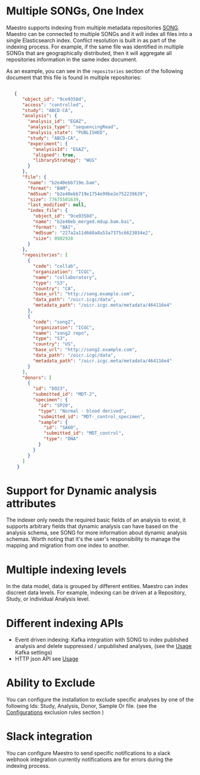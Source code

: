 #  Multiple SONGs, One Index
Maestro supports indexing from multiple metadata repositories [SONG](https://www.overture.bio/products/song).
Maestro can be connected to multiple SONGs and it will index all files into a single Elasticsearch index. 
Conflict resolution is built in as part of the indexing process. For example, if the same file was identified in multiple 
SONGs that are geographically distributed, then it will aggregate all repositories information in the same index document.

As an example, you can see in the `repositories` section of the following document that this file is found in multiple repositories: 

``` json

   {
      "object_id": "9ce9358d",
      "access": "controlled",
      "study": "ABCD-CA",
      "analysis": {
        "analysis_id": "EGAZ",
        "analysis_type": "sequencingRead",
        "analysis_state": "PUBLISHED",
        "study": "ABCD-CA",
        "experiment": {
          "analysisId": "EGAZ",
          "aligned": true,
          "libraryStrategy": "WGS"
        }
      },
      "file": {
        "name": "b2e40ebb719e.bam",
        "format": "BAM",
        "md5sum": "b2e40ebb719e1754e99be2e752239639",
        "size": 77675501639,
        "last_modified": null,
        "index_file": {
          "object_id": "9ce9358d",
          "name": "b2e40eb_merged.mdup.bam.bai",
          "format": "BAI",
          "md5sum": "227a2a11d660a8a53a7375c6623034e2",
          "size": 8982928
        }
      },
      "repositories": [
        {
          "code": "collab",
          "organization": "ICGC",
          "name": "collaboratory",
          "type": "S3",
          "country": "CA",
          "base_url": "http://song.example.com",
          "data_path": "/oicr.icgc/data",
          "metadata_path": "/oicr.icgc.meta/metadata/464116e4"
        },
        {
          "code": "song2",
          "organization": "ICGC",
          "name": "song2 repo",
          "type": "S3",
          "country": "US",
          "base_url": "http://song2.example.com",
          "data_path": "/oicr.icgc/data",
          "metadata_path": "/oicr.icgc.meta/metadata/464116e4"
        }
      ],
      "donors": [
        {
          "id": "DO23",
          "submitted_id": "MDT-2",
          "specimen": {
            "id": "SP20",
            "type": "Normal - blood derived",
            "submitted_id": "MDT-_control_specimen",
            "sample": {
              "id": "SA60",
              "submitted_id": "MDT_control",
              "type": "DNA"
            }
          }
        }
      ]
    }

```
# Support for Dynamic analysis attributes
The indexer only needs the required basic fields of an analysis to exist, it supports arbitrary fields that dynamic 
analysis can have based on the analysis schema, see SONG for more information about dynamic analysis schemas.
Worth noting that it's the user's responsibility to manage the mapping and migration from one index to another.

# Multiple indexing levels 
In the data model, data is grouped by different entities.  Maestro can index discreet data levels. For example, indexing can be driven at a Repository, Study, or individual Analysis level. 

# Different indexing APIs
- Event driven indexing: Kafka integration with SONG to index published analysis and delete suppressed / unpublished analyses, (see the [Usage](usage.md#kafka-topics) Kafka settings)
- HTTP json API see [Usage](usage.md#http-api)

# Ability to Exclude
You can configure the installation to exclude specific analyses by one of the following Ids: Study, Analysis, Donor, Sample Or file. (see the [Configurations](setup.md#configurations) exclusion rules section )

# Slack integration
You can configure Maestro to send specific notifications to a slack webhook integration 
currently notifications are for errors during the indexing process. 

